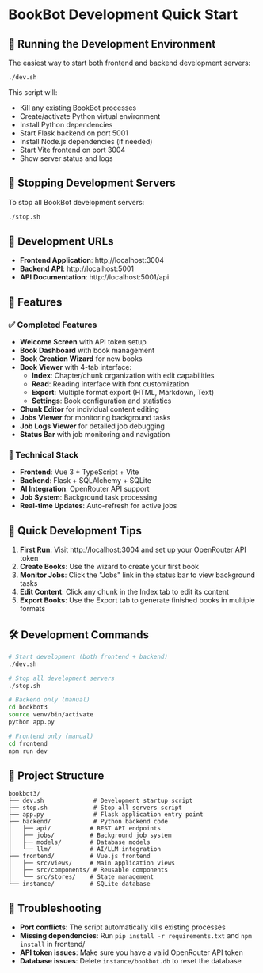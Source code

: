 # BookBot Development Quick Start

## 🚀 Running the Development Environment

The easiest way to start both frontend and backend development servers:

```bash
./dev.sh
```

This script will:
- Kill any existing BookBot processes
- Create/activate Python virtual environment
- Install Python dependencies
- Start Flask backend on port 5001
- Install Node.js dependencies (if needed)
- Start Vite frontend on port 3004
- Show server status and logs

## 🛑 Stopping Development Servers

To stop all BookBot development servers:

```bash
./stop.sh
```

## 🔗 Development URLs

- **Frontend Application**: http://localhost:3004
- **Backend API**: http://localhost:5001
- **API Documentation**: http://localhost:5001/api

## 📱 Features

### ✅ Completed Features
- **Welcome Screen** with API token setup
- **Book Dashboard** with book management
- **Book Creation Wizard** for new books
- **Book Viewer** with 4-tab interface:
  - **Index**: Chapter/chunk organization with edit capabilities
  - **Read**: Reading interface with font customization
  - **Export**: Multiple format export (HTML, Markdown, Text)
  - **Settings**: Book configuration and statistics
- **Chunk Editor** for individual content editing
- **Jobs Viewer** for monitoring background tasks
- **Job Logs Viewer** for detailed job debugging
- **Status Bar** with job monitoring and navigation

### 🔧 Technical Stack
- **Frontend**: Vue 3 + TypeScript + Vite
- **Backend**: Flask + SQLAlchemy + SQLite
- **AI Integration**: OpenRouter API support
- **Job System**: Background task processing
- **Real-time Updates**: Auto-refresh for active jobs

## 🎯 Quick Development Tips

1. **First Run**: Visit http://localhost:3004 and set up your OpenRouter API token
2. **Create Books**: Use the wizard to create your first book
3. **Monitor Jobs**: Click the "Jobs" link in the status bar to view background tasks
4. **Edit Content**: Click any chunk in the Index tab to edit its content
5. **Export Books**: Use the Export tab to generate finished books in multiple formats

## 🛠️ Development Commands

```bash
# Start development (both frontend + backend)
./dev.sh

# Stop all development servers
./stop.sh

# Backend only (manual)
cd bookbot3
source venv/bin/activate
python app.py

# Frontend only (manual)
cd frontend
npm run dev
```

## 📝 Project Structure

```
bookbot3/
├── dev.sh              # Development startup script
├── stop.sh             # Stop all servers script
├── app.py              # Flask application entry point
├── backend/            # Python backend code
│   ├── api/           # REST API endpoints
│   ├── jobs/          # Background job system
│   ├── models/        # Database models
│   └── llm/           # AI/LLM integration
├── frontend/          # Vue.js frontend
│   ├── src/views/     # Main application views
│   ├── src/components/ # Reusable components
│   └── src/stores/    # State management
└── instance/          # SQLite database
```

## 🚨 Troubleshooting

- **Port conflicts**: The script automatically kills existing processes
- **Missing dependencies**: Run `pip install -r requirements.txt` and `npm install` in frontend/
- **API token issues**: Make sure you have a valid OpenRouter API token
- **Database issues**: Delete `instance/bookbot.db` to reset the database
